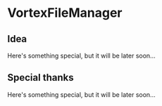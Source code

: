 # VortexFileManager

## Idea
Here's something special, but it will be later soon...
## Special thanks
Here's something special, but it will be later soon...
